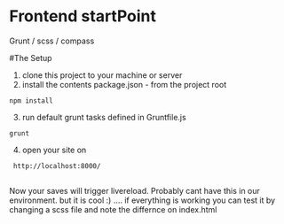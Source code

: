 # Frontend startPoint
Grunt / scss / compass

#The Setup

1. clone this project to your machine or server
2. install the contents package.json - from the project root

  ```
  npm install
  ```
3. run default grunt tasks defined in Gruntfile.js

  ```
  grunt
  ```
4. open your site on

 ```
  http://localhost:8000/
  ```


##

Now your saves will trigger livereload. Probably cant have this in our environment. but it is cool :) .... if everything is working you can test it by changing a scss file and note the differnce on index.html
